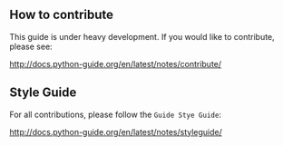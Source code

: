 How to contribute
-----------------

This guide is under heavy development. If you would like to contribute, please
see:

http://docs.python-guide.org/en/latest/notes/contribute/


Style Guide
-----------

For all contributions, please follow the `Guide Stye Guide`:

http://docs.python-guide.org/en/latest/notes/styleguide/